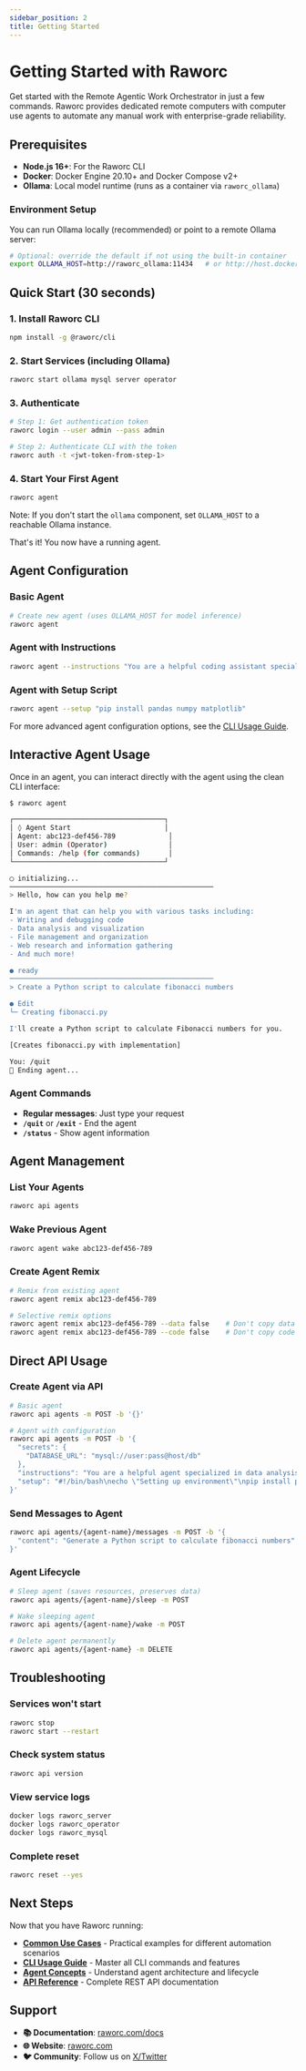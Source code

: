 ```yaml
---
sidebar_position: 2
title: Getting Started
---
```


# Getting Started with Raworc

Get started with the Remote Agentic Work Orchestrator in just a few commands. Raworc provides dedicated remote computers with computer use agents to automate any manual work with enterprise-grade reliability.

## Prerequisites

- **Node.js 16+**: For the Raworc CLI
- **Docker**: Docker Engine 20.10+ and Docker Compose v2+ 
- **Ollama**: Local model runtime (runs as a container via `raworc_ollama`)

### Environment Setup

You can run Ollama locally (recommended) or point to a remote Ollama server:

```bash
# Optional: override the default if not using the built-in container
export OLLAMA_HOST=http://raworc_ollama:11434   # or http://host.docker.internal:11434
```

## Quick Start (30 seconds)

### 1. Install Raworc CLI

```bash
npm install -g @raworc/cli
```

### 2. Start Services (including Ollama)

```bash
raworc start ollama mysql server operator
```

### 3. Authenticate

```bash
# Step 1: Get authentication token
raworc login --user admin --pass admin

# Step 2: Authenticate CLI with the token
raworc auth -t <jwt-token-from-step-1>
```

### 4. Start Your First Agent

```bash
raworc agent
```

Note: If you don't start the `ollama` component, set `OLLAMA_HOST` to a reachable Ollama instance.

That's it! You now have a running agent.

## Agent Configuration

### Basic Agent

```bash
# Create new agent (uses OLLAMA_HOST for model inference)
raworc agent
```

### Agent with Instructions

```bash
raworc agent --instructions "You are a helpful coding assistant specialized in Python"
```

### Agent with Setup Script

```bash
raworc agent --setup "pip install pandas numpy matplotlib"
```

For more advanced agent configuration options, see the [CLI Usage Guide](/docs/guides/cli-usage#4-agent-configuration-options).

## Interactive Agent Usage

Once in an agent, you can interact directly with the agent using the clean CLI interface:

```bash
$ raworc agent

┌─────────────────────────────────────┐
│ ◊ Agent Start                       │
│ Agent: abc123-def456-789             │
│ User: admin (Operator)               │
│ Commands: /help (for commands)       │
└─────────────────────────────────────┘

◯ initializing...
──────────────────────────────────────────────────
> Hello, how can you help me?

I'm an agent that can help you with various tasks including:
- Writing and debugging code
- Data analysis and visualization  
- File management and organization
- Web research and information gathering
- And much more!

● ready
──────────────────────────────────────────────────
> Create a Python script to calculate fibonacci numbers

● Edit
└─ Creating fibonacci.py

I'll create a Python script to calculate Fibonacci numbers for you.

[Creates fibonacci.py with implementation]

You: /quit
👋 Ending agent...
```

### Agent Commands

- **Regular messages**: Just type your request
- **`/quit`** or **`/exit`** - End the agent
- **`/status`** - Show agent information

## Agent Management

### List Your Agents

```bash
raworc api agents
```

### Wake Previous Agent

```bash
raworc agent wake abc123-def456-789
```

### Create Agent Remix

```bash
# Remix from existing agent
raworc agent remix abc123-def456-789

# Selective remix options
raworc agent remix abc123-def456-789 --data false    # Don't copy data files
raworc agent remix abc123-def456-789 --code false    # Don't copy code files
```

## Direct API Usage

### Create Agent via API

```bash
# Basic agent
raworc api agents -m POST -b '{}'

# Agent with configuration
raworc api agents -m POST -b '{
  "secrets": {
    "DATABASE_URL": "mysql://user:pass@host/db"
  },
  "instructions": "You are a helpful agent specialized in data analysis.",
  "setup": "#!/bin/bash\necho \"Setting up environment\"\npip install pandas numpy"
}'
```

### Send Messages to Agent

```bash
raworc api agents/{agent-name}/messages -m POST -b '{
  "content": "Generate a Python script to calculate fibonacci numbers"
}'
```

### Agent Lifecycle

```bash
# Sleep agent (saves resources, preserves data)
raworc api agents/{agent-name}/sleep -m POST

# Wake sleeping agent
raworc api agents/{agent-name}/wake -m POST

# Delete agent permanently
raworc api agents/{agent-name} -m DELETE
```

## Troubleshooting

### Services won't start
```bash
raworc stop
raworc start --restart
```

### Check system status
```bash
raworc api version
```

### View service logs
```bash
docker logs raworc_server
docker logs raworc_operator
docker logs raworc_mysql
```

### Complete reset
```bash
raworc reset --yes
```


## Next Steps

Now that you have Raworc running:

- **[Common Use Cases](/docs/guides/cli-usage#common-use-cases)** - Practical examples for different automation scenarios
- **[CLI Usage Guide](/docs/guides/cli-usage)** - Master all CLI commands and features
- **[Agent Concepts](/docs/concepts/agents)** - Understand agent architecture and lifecycle
- **[API Reference](/docs/api/rest-api-reference)** - Complete REST API documentation

## Support

- **📚 Documentation**: [raworc.com/docs](https://raworc.com/docs)
- **🌐 Website**: [raworc.com](https://raworc.com)
- **🐦 Community**: Follow us on [X/Twitter](https://x.com/raworc)
